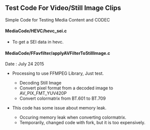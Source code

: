 ## Test Code For Video/Still Image Clips

Simple Code for Testing Media Content and CODEC

#### MediaCode/HEVC/hevc_sei.c

- To get a SEI data in hevc.

#### MediaCode/FFavfilter/applyAVFilterToStillImage.c

Date : July 24 2015

- Processing to use FFMPEG Library, Just test.
  - Decoding Still Image
  - Convert pixel format from a decoded image to AV_PIX_FMT_YUV420P
  - Convert colormatrix from BT.601 to BT.709


- This code has some issue about memory leak.
  - Occuring memory leak when converting colormatrix.
  - Temporarily, changed code with fork, but it is too expensively.
